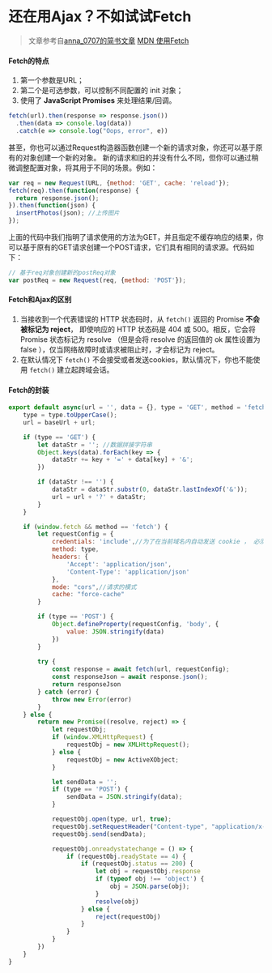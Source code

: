 # 还在用Ajax？不如试试Fetch

> 文章参考自[anna\_0707的简书文章](https://www.jianshu.com/p/7762515f8d1a "anna_0707的简书文章") [MDN 使用Fetch](https://developer.mozilla.org/zh-CN/docs/Web/API/Fetch_API/Using_Fetch "MDN 使用Fetch")

#### Fetch的特点

1. 第一个参数是URL；
2. 第二个是可选参数，可以控制不同配置的 init 对象；
3. 使用了 **JavaScript Promises** 来处理结果/回调。

```javascript
fetch(url).then(response => response.json())
  .then(data => console.log(data))
  .catch(e => console.log("Oops, error", e))
```

甚至，你也可以通过Request构造器函数创建一个新的请求对象，你还可以基于原有的对象创建一个新的对象。 新的请求和旧的并没有什么不同，但你可以通过稍微调整配置对象，将其用于不同的场景。例如：

```javascript
var req = new Request(URL, {method: 'GET', cache: 'reload'});
fetch(req).then(function(response) {
  return response.json();
}).then(function(json) {
  insertPhotos(json); //上传图片
});
```

上面的代码中我们指明了请求使用的方法为GET，并且指定不缓存响应的结果，你可以基于原有的GET请求创建一个POST请求，它们具有相同的请求源。代码如下：

```javascript
// 基于req对象创建新的postReq对象
var postReq = new Request(req, {method: 'POST'});
```

#### Fetch和Ajax的区别

1. 当接收到一个代表错误的 HTTP 状态码时，从 `fetch()` 返回的 Promise **不会被标记为 reject**， 即使响应的 HTTP 状态码是 404 或 500。相反，它会将 Promise 状态标记为 resolve （但是会将 resolve 的返回值的 ok 属性设置为 false ），仅当网络故障时或请求被阻止时，才会标记为 reject。
2. 在默认情况下 `fetch()` 不会接受或者发送cookies，默认情况下，你也不能使用 `fetch()` 建立起跨域会话。

#### Fetch的封装

```javascript
export default async(url = '', data = {}, type = 'GET', method = 'fetch') => {
    type = type.toUpperCase();
    url = baseUrl + url;

    if (type == 'GET') {
        let dataStr = ''; //数据拼接字符串
        Object.keys(data).forEach(key => {
            dataStr += key + '=' + data[key] + '&';
        })

        if (dataStr !== '') {
            dataStr = dataStr.substr(0, dataStr.lastIndexOf('&'));
            url = url + '?' + dataStr;
        }
    }

    if (window.fetch && method == 'fetch') {
        let requestConfig = {
            credentials: 'include',//为了在当前域名内自动发送 cookie ， 必须提供这个选项
            method: type,
            headers: {
                'Accept': 'application/json',
                'Content-Type': 'application/json'
            },
            mode: "cors",//请求的模式
            cache: "force-cache"
        }

        if (type == 'POST') {
            Object.defineProperty(requestConfig, 'body', {
                value: JSON.stringify(data)
            })
        }
        
        try {
            const response = await fetch(url, requestConfig);
            const responseJson = await response.json();
            return responseJson
        } catch (error) {
            throw new Error(error)
        }
    } else {
        return new Promise((resolve, reject) => {
            let requestObj;
            if (window.XMLHttpRequest) {
                requestObj = new XMLHttpRequest();
            } else {
                requestObj = new ActiveXObject;
            }

            let sendData = '';
            if (type == 'POST') {
                sendData = JSON.stringify(data);
            }

            requestObj.open(type, url, true);
            requestObj.setRequestHeader("Content-type", "application/x-www-form-urlencoded");
            requestObj.send(sendData);

            requestObj.onreadystatechange = () => {
                if (requestObj.readyState == 4) {
                    if (requestObj.status == 200) {
                        let obj = requestObj.response
                        if (typeof obj !== 'object') {
                            obj = JSON.parse(obj);
                        }
                        resolve(obj)
                    } else {
                        reject(requestObj)
                    }
                }
            }
        })
    }
}
```
